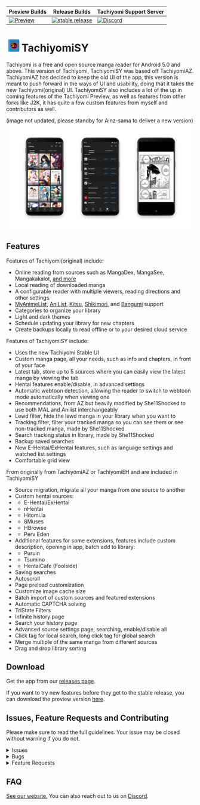 | Preview Builds | Release Builds | Tachiyomi Support Server |
|-------|----------|----------|
| [![Preview](https://github.com/jobobby04/TachiyomiSYPreview/workflows/Remote%20Dispatch%20Build%20App/badge.svg)](https://github.com/jobobby04/TachiyomiSYPreview/releases) | [![stable release](https://img.shields.io/github/release/jobobby04/tachiyomisy.svg?maxAge=3600&label=download)](https://github.com/jobobby04/tachiyomisy/releases) | [![Discord](https://img.shields.io/discord/349436576037732353.svg)](https://discord.gg/tachiyomi) |


# ![app icon](./.github/readme-images/app-icon.png)TachiyomiSY
Tachiyomi is a free and open source manga reader for Android 5.0 and above. This version of Tachiyomi, TachiyomiSY was based off TachiyomiAZ. TachiyomiAZ has decided to keep the old UI of the app, this version is meant to push forward in the ways of UI and usability, doing that it takes the new Tachiyomi(original) UI. TachiyomiSY also includes a lot of the up in coming features of the Tachiyomi Preview, as well as features from other forks like J2K, it has quite a few custom features from myself and contributors as well.

(image not updated, please standby for Ainz-sama to deliver a new version)
![screenshots of app](./.github/readme-images/screens.png)

## Features

Features of Tachiyomi(original) include:
* Online reading from sources such as MangaDex, MangaSee, Mangakakalot, [and more](https://github.com/inorichi/tachiyomi-extensions)
* Local reading of downloaded manga
* A configurable reader with multiple viewers, reading directions and other settings.
* [MyAnimeList](https://myanimelist.net/), [AniList](https://anilist.co/), [Kitsu](https://kitsu.io/), [Shikimori](https://shikimori.one), and [Bangumi](https://bgm.tv/) support
* Categories to organize your library
* Light and dark themes
* Schedule updating your library for new chapters
* Create backups locally to read offline or to your desired cloud service

Features of TachiyomiSY include:
* Uses the new Tachiyomi Stable UI
* Custom manga page, all your needs, such as info and chapters, in front of your face
* Latest tab, store up to 5 sources where you can easily view the latest manga by viewing the tab
* Hentai features enable/disable, in advanced settings
* Automatic webtoon detection, allowing the reader to switch to webtoon mode automatically when viewing one
* Recommendations, from AZ but heavily modified by She11Shocked to use both MAL and Anilist interchangeably 
* Lewd filter, hide the lewd manga in your library when you want to
* Tracking filter, filter your tracked manga so you can see them or see non-tracked manga, made by She11Shocked
* Search tracking status in library, made by She11Shocked
* Backup saved searches
* New E-Hentai/ExHentai features, such as language settings and watched list settings
* Comfortable grid view

From originally from TachiyomiAZ or TachiyomiEH and are included in TachiyomiSY
* Source migration, migrate all your manga from one source to another
* Custom hentai sources:
* * E-Hentai/ExHentai
* * nHentai
* * Hitomi.la
* * 8Muses
* * HBrowse
* * Perv Eden
* Additional features for some extensions, features include custom description, opening in app, batch add to library:
* * Puruin
* * Tsumino
* * HentaiCafe (Foolside)
* Saving searches
* Autoscroll
* Page preload customization
* Customize image cache size
* Batch import of custom sources and featured extensions
* Automatic CAPTCHA solving
* TriState Filters
* Infinite history page
* Search your history page
* Advanced source settings page, searching, enable/disable all
* Click tag for local search, long click tag for global search
* Merge multiple of the same manga from different sources
* Drag and drop library sorting


## Download
Get the app from our [releases page](https://github.com/jobobby04/tachiyomisy/releases).

If you want to try new features before they get to the stable release, you can download the preview version [here](https://github.com/jobobby04/tachiyomisypreview/releases).

## Issues, Feature Requests and Contributing

Please make sure to read the full guidelines. Your issue may be closed without warning if you do not.

<details><summary>Issues</summary>

1. **Before reporting a new issue, take a look at the [FAQ](https://github.com/inorichi/tachiyomi/wiki/FAQ), the [changelog](https://github.com/jobobby04/tachiyomisy/releases) and the already opened [issues](https://github.com/jobobby04/tachiyomisy/issues).**
2. If you are unsure, ask here: [![Discord](https://img.shields.io/discord/349436576037732353.svg)](https://discord.gg/tachiyomi)

</details>

<details><summary>Bugs</summary>

* Include version (Setting > About > Version)
 * If not latest, try updating, it may have already been solved
 * Preview version is equal to the number of commits as seen in the main page
* Include steps to reproduce (if not obvious from description)
* Include screenshot (if needed)
* If it could be device-dependent, try reproducing on another device (if possible)
* For large logs use http://pastebin.com/ (or similar)
* Don't group unrelated requests into one issue

DO: https://github.com/inorichi/tachiyomi/issues/24 https://github.com/inorichi/tachiyomi/issues/71

DON'T: https://github.com/inorichi/tachiyomi/issues/75

</details>

<details><summary>Feature Requests</summary>

* Write a detailed issue, explaining what it should do or how. Avoid writing just "like X app does"
* Include screenshot (if needed)

Catalogue requests should be created at https://github.com/inorichi/tachiyomi-extensions, they do not belong in this repository.
</details>

## FAQ

[See our website.](https://tachiyomi.org/)
You can also reach out to us on [Discord](https://discord.gg/tachiyomi).
